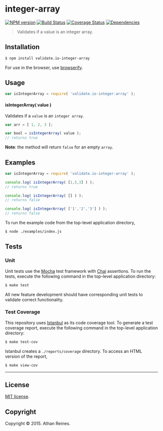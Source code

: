 integer-array
===
[![NPM version][npm-image]][npm-url] [![Build Status][travis-image]][travis-url] [![Coverage Status][coveralls-image]][coveralls-url] [![Dependencies][dependencies-image]][dependencies-url]

> Validates if a value is an integer array.


## Installation

``` bash
$ npm install validate.io-integer-array
```

For use in the browser, use [browserify](https://github.com/substack/node-browserify).


## Usage

``` javascript
var isIntegerArray = require( 'validate.io-integer-array' );
```

#### isIntegerArray( value )

Validates if a `value` is an `integer array`.

``` javascript
var arr = [ 1, 2, 3 ];

var bool = isIntegerArray( value );
// returns true
```

__Note__: the method will return `false` for an empty `array`.


## Examples

``` javascript
var isIntegerArray = require( 'validate.io-integer-array' );

console.log( isIntegerArray( [1,5,3] ) );
// returns true

console.log( isIntegerArray( [] ) );
// returns false

console.log( isIntegerArray( ['1','2','3'] ) );
// returns false
```

To run the example code from the top-level application directory,

``` bash
$ node ./examples/index.js
```


## Tests

### Unit

Unit tests use the [Mocha](http://mochajs.org) test framework with [Chai](http://chaijs.com) assertions. To run the tests, execute the following command in the top-level application directory:

``` bash
$ make test
```

All new feature development should have corresponding unit tests to validate correct functionality.


### Test Coverage

This repository uses [Istanbul](https://github.com/gotwarlost/istanbul) as its code coverage tool. To generate a test coverage report, execute the following command in the top-level application directory:

``` bash
$ make test-cov
```

Istanbul creates a `./reports/coverage` directory. To access an HTML version of the report,

``` bash
$ make view-cov
```


---
## License

[MIT license](http://opensource.org/licenses/MIT). 


## Copyright

Copyright &copy; 2015. Athan Reines.


[npm-image]: http://img.shields.io/npm/v/validate.io-integer-array.svg
[npm-url]: https://npmjs.org/package/validate.io-integer-array

[travis-image]: http://img.shields.io/travis/validate-io/integer-array/master.svg
[travis-url]: https://travis-ci.org/validate-io/integer-array

[coveralls-image]: https://img.shields.io/coveralls/validate-io/integer-array/master.svg
[coveralls-url]: https://coveralls.io/r/validate-io/integer-array?branch=master

[dependencies-image]: http://img.shields.io/david/validate-io/integer-array.svg
[dependencies-url]: https://david-dm.org/validate-io/integer-array

[dev-dependencies-image]: http://img.shields.io/david/dev/validate-io/integer-array.svg
[dev-dependencies-url]: https://david-dm.org/dev/validate-io/integer-array

[github-issues-image]: http://img.shields.io/github/issues/validate-io/integer-array.svg
[github-issues-url]: https://github.com/validate-io/integer-array/issues
